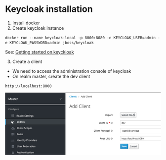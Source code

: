 # Keycloak installation
1) Install docker
2) Create keycloak instance

```shell script
docker run --name keycloak-local -p 8000:8080 -e KEYCLOAK_USER=admin -e KEYCLOAK_PASSWORD=admin jboss/keycloak 
```
See: [Getting started on keyckloak](https://www.keycloak.org/getting-started/getting-started-docker)

3) Create a client
- We need to access the administration console of keycloak
- On realm master, create the dev client
```
http://localhost:8000
```

![Creation of dev client](../keycloak/client-dev.png)